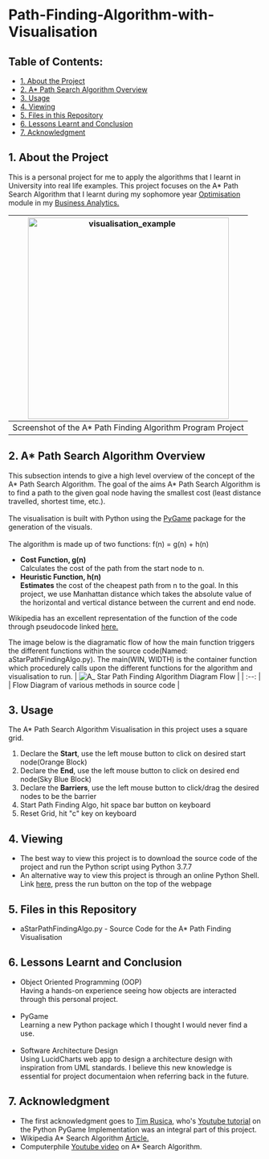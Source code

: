 # Path-Finding-Algorithm-with-Visualisation

## Table of Contents:
* [1. About the  Project](#point_1)
* [2. A* Path Search Algorithm Overview](#point_2)
* [3. Usage](#point_3)
* [4. Viewing](#point_4)
* [5. Files in this Repository](#point_5)
* [6. Lessons Learnt and Conclusion](#point_6)
* [7. Acknowledgment](#point_7)

<a id= "point_1"></a>
##  1. About the  Project
This is a personal project for me to apply the algorithms that I learnt in University into real life examples. This project focuses on the A* Path Search Algorithm that I learnt during my sophomore year [Optimisation](https://esd.sutd.edu.sg/courses/40002-optimisation/) module in my [Business Analytics.](https://esd.sutd.edu.sg/academics/undergraduate-programme/focus-tracks/business-analytics-and-operations-research/) 

| <img width="400" alt="visualisation_example" src="https://user-images.githubusercontent.com/36501392/88307153-2fb0be00-cd3e-11ea-8300-89aa457fd699.png"> |
| :--: |
| Screenshot of the A* Path Finding Algorithm Program Project |

<a id= "point_2"></a>
##  2. A* Path Search Algorithm Overview
This subsection intends to give a high level overview of the concept of the A* Path Search Algorithm.
The goal of the aims A* Path Search Algorithm is to find a path to the given goal node having the smallest cost (least distance travelled, shortest time, etc.). </br></br>The visualisation is built with Python using the [PyGame](https://www.pygame.org/wiki/about) package for the generation of the visuals. </br></br>
The algorithm is made up of two functions: f(n) = g(n) + h(n) </br>
* **Cost Function, g(n)**  </br>
Calculates the cost of the path from the start node to n.
* **Heuristic Function, h(n)**  </br>
 **Estimates** the cost of the cheapest path from n to the goal. In this project, we use Manhattan distance which takes the absolute value of the horizontal and vertical distance between the current and end node.

Wikipedia has an excellent representation of the function of the code through pseudocode linked [here.](https://en.wikipedia.org/wiki/A*_search_algorithm#Pseudocode)

The image below is the diagramatic flow of how the main function triggers the different functions within the source code(Named: aStarPathFindingAlgo.py). The main(WIN, WIDTH) is the container function which procedurely calls upon the different functions for the algorithm and visualisation to run.
| ![A_ Star Path Finding Algorithm Diagram Flow](https://user-images.githubusercontent.com/36501392/88306632-8e296c80-cd3d-11ea-9a5c-8720e50648be.png) |
| :--: |
| Flow Diagram of various methods in source code |

<a id= "point_3"></a>
##  3. Usage
The A* Path Search Algorithm Visualisation in this project uses a square grid.
1. Declare the **Start**, use the left mouse button to click on desired start node(Orange Block)
2. Declare the **End**, use the left mouse button to click on desired end node(Sky Blue Block)
3. Declare the **Barriers**, use the left mouse button to click/drag the desired nodes to be the barrier
4. Start Path Finding Algo, hit space bar button on keyboard
5. Reset Grid, hit "c" key on keyboard

<a id= "point_4"></a>
##  4. Viewing
* The best way to view this project is to download the source code of the project and run the Python script using Python 3.7.7
* An alternative way to view this project is through an online Python Shell. Link [here](https://repl.it/@jamesgsw/A-Path-Finding-Visualisation), press the run button on the top of the webpage

<a id= "point_5"></a>
## 5. Files in this Repository
* aStarPathFindingAlgo.py - Source Code for the A* Path Finding Visualisation

<a id= "point_6"></a>
## 6. Lessons Learnt and Conclusion
* Object Oriented Programming (OOP) </br>
Having a hands-on experience seeing how objects are interacted through this personal project. </br></br>
* PyGame </br>
Learning a new Python package which I thought I would never find a use. </br></br>
* Software Architecture Design </br>
Using LucidCharts web app to design a architecture design with inspiration from UML standards. I believe this new knowledge is essential for project documentaion when referring back in the future.

<a id= "point_7"></a>
## 7. Acknowledgment
- The first acknowledgment goes to [Tim Rusica](https://www.linkedin.com/in/tim-ruscica/?originalSubdomain=ca), who's [Youtube tutorial](https://www.youtube.com/watch?v=JtiK0DOeI4A&list=PL28vvpnD7LBsqocFbqyZBV8IeR8mAg2HF) on the Python PyGame Implementation was an integral part of this project.
- Wikipedia A* Search Algorithm [Article.](https://en.wikipedia.org/wiki/A*_search_algorithm)
- Computerphile [Youtube video](https://www.youtube.com/watch?v=ySN5Wnu88nE&t=42s) on A* Search Algorithm.
